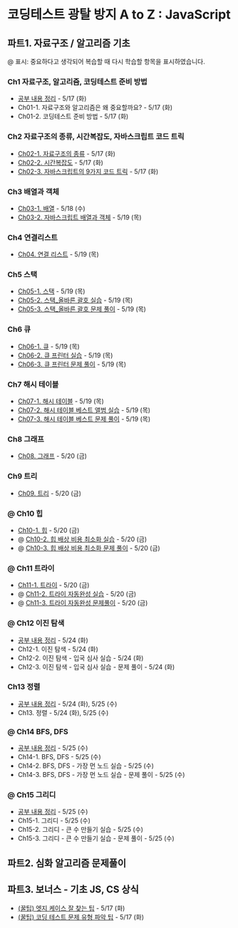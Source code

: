 # 코딩테스트 광탈 방지 A to Z : JavaScript

## 파트1. 자료구조 / 알고리즘 기초

@ 표시: 중요하다고 생각되어 복습할 때 다시 학습할 항목을 표시하였습니다.

### Ch1 자료구조, 알고리즘, 코딩테스트 준비 방법

- [공부 내용 정리](./파트1/Ch01.md) - 5/17 (화)
- Ch01-1. 자료구조와 알고리즘은 왜 중요할까요? - 5/17 (화)
- Ch01-2. 코딩테스트 준비 방법 - 5/17 (화)

### Ch2 자료구조의 종류, 시간복잡도, 자바스크립트 코드 트릭

- [Ch02-1. 자료구조의 종류](./파트1/Ch02-1.md) - 5/17 (화)
- [Ch02-2. 시간복잡도](./파트1/Ch02-2.md) - 5/17 (화)
- [Ch02-3. 자바스크립트의 9가지 코드 트릭](./파트1/Ch02-3.md) - 5/17 (화)

### Ch3 배열과 객체

- [Ch03-1. 배열](./파트1/Ch03-1.md) - 5/18 (수)
- [Ch03-2. 자바스크립트 배열과 객체](./파트1/Ch03-2.md) - 5/19 (목)

### Ch4 연결리스트

- [Ch04. 연결 리스트](./파트1/Ch04.md) - 5/19 (목)

### Ch5 스택

- [Ch05-1. 스택](./파트1/Ch05-1.md) - 5/19 (목)
- [Ch05-2. 스택\_올바른 괄호 실습](./파트1/Ch05-2.md) - 5/19 (목)
- [Ch05-3. 스택\_올바른 괄호 문제 풀이](./파트1/Ch05-3.md) - 5/19 (목)

### Ch6 큐

- [Ch06-1. 큐](./파트1/Ch06-1.md) - 5/19 (목)
- [Ch06-2. 큐 프린터 실습](./파트1/Ch06-2.md) - 5/19 (목)
- [Ch06-3. 큐 프린터 문제 풀이](./파트1/Ch06-3.md) - 5/19 (목)

### Ch7 해시 테이블

- [Ch07-1. 해시 테이블](./파트1/Ch07-1.md) - 5/19 (목)
- [Ch07-2. 해시 테이블 베스트 앨범 실습](./파트1/Ch07-2.md) - 5/19 (목)
- [Ch07-3. 해시 테이블 베스트 문제 풀이](./파트1/Ch07-3.md) - 5/19 (목)

### Ch8 그래프

- [Ch08. 그래프](./파트1/Ch08.md) - 5/20 (금)

### Ch9 트리

- [Ch09. 트리](./파트1/Ch09.md) - 5/20 (금)

### @ Ch10 힙

- [Ch10-1. 힙](./파트1/Ch10-1.md) - 5/20 (금)
- @ [Ch10-2. 힙 배상 비용 최소화 실습](./파트1/Ch10-2.md) - 5/20 (금)
- @ [Ch10-3. 힙 배상 비용 최소화 문제 풀이](./파트1/Ch10-3.md) - 5/20 (금)

### @ Ch11 트라이

- [Ch11-1. 트라이](./파트1/Ch11-1.md) - 5/20 (금)
- @ [Ch11-2. 트라이 자동완성 실습](./파트1/Ch11-2.md) - 5/20 (금)
- @ [Ch11-3. 트라이 자동완성 문제풀이](./파트1/Ch11-3.md) - 5/20 (금)

### @ Ch12 이진 탐색

- [공부 내용 정리](./파트1/Ch12.md) - 5/24 (화)
- Ch12-1. 이진 탐색 - 5/24 (화)
- Ch12-2. 이진 탐색 - 입국 심사 실습 - 5/24 (화)
- Ch12-3. 이진 탐색 - 입국 심사 실습 - 문제 풀이 - 5/24 (화)

### Ch13 정렬

- [공부 내용 정리](./파트1/Ch13.정렬.md) - 5/24 (화), 5/25 (수)
- Ch13. 정렬 - 5/24 (화), 5/25 (수)

### @ Ch14 BFS, DFS

- [공부 내용 정리](./파트1/Ch14.BFS,DFS.md) - 5/25 (수)
- Ch14-1. BFS, DFS - 5/25 (수)
- Ch14-2. BFS, DFS - 가장 먼 노드 실습 - 5/25 (수)
- Ch14-3. BFS, DFS - 가장 먼 노드 실습 - 문제 풀이 - 5/25 (수)

### @ Ch15 그리디

- [공부 내용 정리](./파트1/Ch14.그리디.md) - 5/25 (수)
- Ch15-1. 그리디 - 5/25 (수)
- Ch15-2. 그리디 - 큰 수 만들기 실습 - 5/25 (수)
- Ch15-3. 그리디 - 큰 수 만들기 실습 - 문제 풀이 - 5/25 (수)

## 파트2. 심화 알고리즘 문제풀이

## 파트3. 보너스 - 기초 JS, CS 상식

- [(꿀팁) 엣지 케이스 잘 찾는 팁](./파트3/tip-edge-case.md) - 5/17 (화)
- [(꿀팁) 코딩 테스트 문제 유형 파악 팁](./파트3/tip-problem-reading.md) - 5/17 (화)
